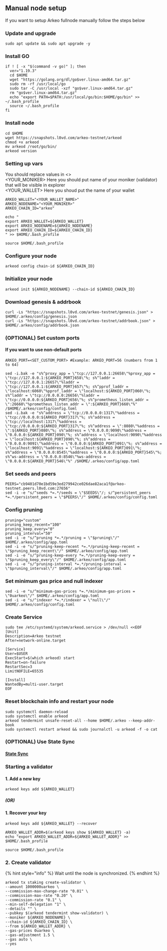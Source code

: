 ## Manual node setup
If you want to setup Arkeo fullnode manually follow the steps below

### Update and upgrade
```
sudo apt update && sudo apt upgrade -y
```

### Install GO
```
if ! [ -x "$(command -v go)" ]; then
  ver="1.19.3"
  cd $HOME
  wget "https://golang.org/dl/go$ver.linux-amd64.tar.gz"
  sudo rm -rf /usr/local/go
  sudo tar -C /usr/local -xzf "go$ver.linux-amd64.tar.gz"
  rm "go$ver.linux-amd64.tar.gz"
  echo "export PATH=$PATH:/usr/local/go/bin:$HOME/go/bin" >> ~/.bash_profile
  source ~/.bash_profile
fi
```

### Install node
```
cd $HOME
wget https://snapshots.l0vd.com/arkeo-testnet/arkeod
chmod +x arkeod
mv arkeod /root/go/bin/
arkeod version
```


### Setting up vars
You should replace values in <> <br />
<YOUR_MONIKER> Here you should put name of your moniker (validator) that will be visible in explorer <br />
<YOUR_WALLET> Here you shoud put the name of your wallet

```
ARKEO_WALLET="<YOUR_WALLET_NAME>"
ARKEO_NODENAME="<YOUR_MONIKER>"
ARKEO_CHAIN_ID="arkeo"
```

```
echo "
export ARKEO_WALLET=${ARKEO_WALLET}
export ARKEO_NODENAME=${ARKEO_NODENAME}
export ARKEO_CHAIN_ID=${ARKEO_CHAIN_ID}
" >> $HOME/.bash_profile

source $HOME/.bash_profile
```


### Configure your node
```
arkeod config chain-id ${ARKEO_CHAIN_ID}
```

### Initialize your node
```
arkeod init ${ARKEO_NODENAME} --chain-id ${ARKEO_CHAIN_ID}
```

### Download genesis & addrbook
```
curl -Ls "https://snapshots.l0vd.com/arkeo-testnet/genesis.json" > $HOME/.arkeo/config/genesis.json
curl -Ls "https://snapshots.l0vd.com/arkeo-testnet/addrbook.json" > $HOME/.arkeo/config/addrbook.json
```

### (OPTIONAL) Set custom ports

#### If you want to use non-default ports
```
ARKEO_PORT=<SET_CUSTOM_PORT> #Example: ARKEO_PORT=56 (numbers from 1 to 64)
```
```
sed -i.bak -e "s%^proxy_app = \"tcp://127.0.0.1:26658\"%proxy_app = \"tcp://127.0.0.1:${ARKEO_PORT}658\"%; s%^laddr = \"tcp://127.0.0.1:26657\"%laddr = \"tcp://127.0.0.1:${ARKEO_PORT}657\"%; s%^pprof_laddr = \"localhost:6060\"%pprof_laddr = \"localhost:${ARKEO_PORT}060\"%; s%^laddr = \"tcp://0.0.0.0:26656\"%laddr = \"tcp://0.0.0.0:${ARKEO_PORT}656\"%; s%^prometheus_listen_addr = \":26660\"%prometheus_listen_addr = \":${ARKEO_PORT}660\"%" /$HOME/.arkeo/config/config.toml
sed -i.bak -e "s%^address = \"tcp://0.0.0.0:1317\"%address = \"tcp://0.0.0.0:${ARKEO_PORT}317\"%; s%^address = \"tcp://localhost:1317\"%address = \"tcp://0.0.0.0:${ARKEO_PORT}317\"%; s%^address = \":8080\"%address = \":${ARKEO_PORT}080\"%; s%^address = \"0.0.0.0:9090\"%address = \"0.0.0.0:${ARKEO_PORT}090\"%; s%^address = \"localhost:9090\"%address = \"localhost:${ARKEO_PORT}090\"%; s%^address = \"0.0.0.0:9091\"%address = \"0.0.0.0:${ARKEO_PORT}091\"%; s%^address = \"localhost:9091\"%address = \"localhost:${ARKEO_PORT}091\"%; s%^address = \"0.0.0.0:8545\"%address = \"0.0.0.0:${ARKEO_PORT}545\"%; s%^ws-address = \"0.0.0.0:8546\"%ws-address = \"0.0.0.0:${ARKEO_PORT}546\"%" /$HOME/.arkeo/config/app.toml
```


### Set seeds and peers
```
PEERS="cb9401d70e1bd59e3ed279942ce026dae82aca1f@arkeo-testnet.peers.l0vd.com:27656"
sed -i -e "s/^seeds *=.*/seeds = \"$SEEDS\"/; s/^persistent_peers *=.*/persistent_peers = \"$PEERS\"/" $HOME/.arkeo/config/config.toml
```

### Config pruning
```
pruning="custom"
pruning_keep_recent="100"
pruning_keep_every="0"
pruning_interval="50"
sed -i -e "s/^pruning *=.*/pruning = \"$pruning\"/" $HOME/.arkeo/config/app.toml
sed -i -e "s/^pruning-keep-recent *=.*/pruning-keep-recent = \"$pruning_keep_recent\"/" $HOME/.arkeo/config/app.toml
sed -i -e "s/^pruning-keep-every *=.*/pruning-keep-every = \"$pruning_keep_every\"/" $HOME/.arkeo/config/app.toml
sed -i -e "s/^pruning-interval *=.*/pruning-interval = \"$pruning_interval\"/" $HOME/.arkeo/config/app.toml
```

### Set minimum gas price and null indexer
```
sed -i -e "s/^minimum-gas-prices *=.*/minimum-gas-prices = \"0uarkeo\"/" $HOME/.arkeo/config/app.toml
sed -i -e "s/^indexer *=.*/indexer = \"null\"/" $HOME/.arkeo/config/config.toml
```

### Create Service
```
sudo tee /etc/systemd/system/arkeod.service > /dev/null <<EOF
[Unit]
Description=Arkeo testnet
After=network-online.target

[Service]
User=$USER
ExecStart=$(which arkeod) start
Restart=on-failure
RestartSec=3
LimitNOFILE=65535

[Install]
WantedBy=multi-user.target
EOF
```

### Reset blockchain info and restart your node
```
sudo systemctl daemon-reload
sudo systemctl enable arkeod
arkeod tendermint unsafe-reset-all --home $HOME/.arkeo --keep-addr-book
sudo systemctl restart arkeod && sudo journalctl -u arkeod -f -o cat
```

### (OPTIONAL) Use State Sync

#### [State Sync]()


### Starting a validator

#### 1. Add a new key
```
arkeod keys add ${ARKEO_WALLET}
```
##### (OR)

#### 1. Recover your key
```
arkeod keys add ${ARKEO_WALLET} --recover
```

```
ARKEO_WALLET_ADDR=$(arkeod keys show ${ARKEO_WALLET} -a)
echo "export ARKEO_WALLET_ADDR=${ARKEO_WALLET_ADDR}" >> $HOME/.bash_profile

source $HOME/.bash_profile
```


### 2. Create validator

{% hint style="info" %}
Wait until the node is synchronized.
{% endhint %}

```
arkeod tx staking create-validator \
--amount 1000000uarkeo \
--commission-max-change-rate "0.01" \
--commission-max-rate "0.20" \
--commission-rate "0.1" \
--min-self-delegation "1" \
--details "" \
--pubkey $(arkeod tendermint show-validator) \
--moniker ${ARKEO_NODENAME} \
--chain-id ${ARKEO_CHAIN_ID} \
--from ${ARKEO_WALLET_ADDR} \
--gas-prices 0uarkeo \
--gas-adjustment 1.5 \
--gas auto \
--yes
```

